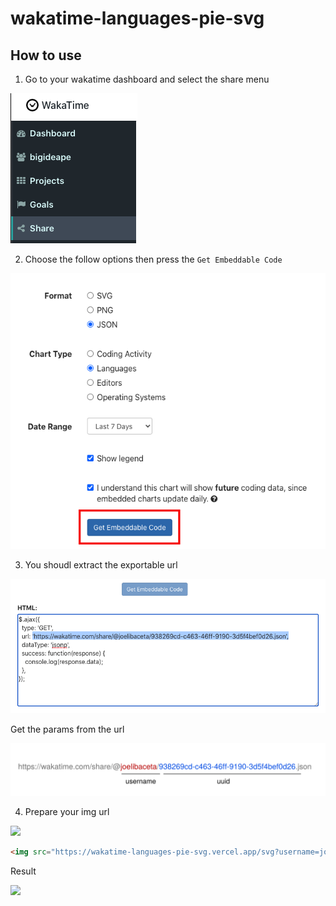 # wakatime-languages-pie-svg


## How to use

1. Go to your wakatime dashboard and select the share menu

![](docs/images/wakatime_share.png)

2. Choose the follow options then press the `Get Embeddable Code`

![](docs/images/options.png)

3. You shoudl extract the exportable url

![](docs/images/html.png)

Get the params from the url

![](docs/images/wakatime_uri.svg)

4. Prepare your img url

![](docs/iamges/embedurl.svg)

```html
<img src="https://wakatime-languages-pie-svg.vercel.app/svg?username=joelibaceta&uuid=d6c82088-6c98-4dd6-a2ee-9cf6f1bad568"/>
```

Result 

<img src="https://wakatime-languages-pie-svg.vercel.app/svg?username=joelibaceta&uuid=d6c82088-6c98-4dd6-a2ee-9cf6f1bad568" />